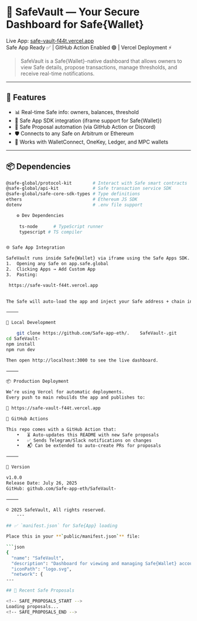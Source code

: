 # 🔐 SafeVault — Your Secure Dashboard for Safe{Wallet}

Live App: [safe-vault-f44t.vercel.app](https://safe-vault-f44t.vercel.app/)  
Safe App Ready ✅ | GitHub Action Enabled 🟢 | Vercel Deployment ⚡️

> SafeVault is a Safe{Wallet}-native dashboard that allows owners to view Safe details, propose transactions, manage thresholds, and receive real-time notifications.

---

## 🚀 Features

- 📊 Real-time Safe info: owners, balances, threshold
- 🧩 Safe App SDK integration (iframe support for Safe{Wallet})
- 🧠 Safe Proposal automation (via GitHub Action or Discord)
- 🛡 Connects to any Safe on Arbitrum or Ethereum
- 🔗 Works with WalletConnect, OneKey, Ledger, and MPC wallets

---

## 📦 Dependencies

```bash
@safe-global/protocol-kit        # Interact with Safe smart contracts
@safe-global/api-kit             # Safe transaction service SDK
@safe-global/safe-core-sdk-types # Type definitions
ethers                           # Ethereum JS SDK
dotenv                           # .env file support

    ⚙️ Dev Dependencies
      
     ts-node      # TypeScript runner
     typescript # TS compiler


🌐 Safe App Integration

SafeVault runs inside Safe{Wallet} via iframe using the Safe Apps SDK. You can test it by
1.	Opening any Safe on app.safe.global
2.	Clicking Apps → Add Custom App
3.	Pasting:

 https://safe-vault-f44t.vercel.app
   

The Safe will auto-load the app and inject your Safe address + chain info.

⸻

🧪 Local Development

    git clone https://github.com/Safe-app-eth/.    SafeVault-.git
cd SafeVault-
npm install
npm run dev

Then open http://localhost:3000 to see the live dashboard.

⸻

📦 Production Deployment

We’re using Vercel for automatic deployments.
Every push to main rebuilds the app and publishes to:

🔗 https://safe-vault-f44t.vercel.app

🔁 GitHub Actions

This repo comes with a GitHub Action that:
	•	⏳ Auto-updates this README with new Safe proposals
	•	✅ Sends Telegram/Slack notifications on changes
	•	📬 Can be extended to auto-create PRs for proposals

⸻

📌 Version

v1.0.0
Release Date: July 26, 2025
GitHub: github.com/Safe-app-eth/SafeVault-

⸻

© 2025 SafeVault, All rights reserved.
    ---

## ✅ `manifest.json` for Safe{App} loading

Place this in your **`public/manifest.json`** file:

```json
{
  "name": "SafeVault",
  "description": "Dashboard for viewing and managing Safe{Wallet} accounts",
  "iconPath": "logo.svg",
  "network": {
---

## 🔄 Recent Safe Proposals

<!-- SAFE_PROPOSALS_START -->
Loading proposals...
<!-- SAFE_PROPOSALS_END -->
